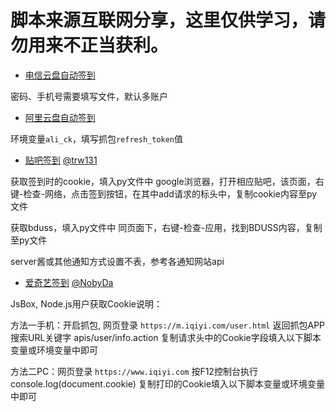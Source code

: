 # 脚本来源互联网分享，这里仅供学习，请勿用来不正当获利。

* [电信云盘自动签到](https://raw.githubusercontent.com/SStarbuckS/auto_scripts/main/189Cloud-Checkin.py)

密码、手机号需要填写文件，默认多账户

* [阿里云盘自动签到](https://raw.githubusercontent.com/SStarbuckS/auto_scripts/main/aliDriveCheckIn.py)

环境变量`ali_ck`，填写抓包`refresh_token`值

* [贴吧签到](https://raw.githubusercontent.com/SStarbuckS/auto_scripts/main/tieba.py) [@trw131](https://github.com/trw131/TiebaCheckIn)

获取签到时的cookie，填入py文件中 google浏览器，打开相应贴吧，该页面，右键-检查-网络，点击签到按钮，在其中add请求的标头中，复制cookie内容至py文件

获取bduss，填入py文件中 同页面下，右键-检查-应用，找到BDUSS内容，复制至py文件

server酱或其他通知方式设置不表，参考各通知网站api

* [爱奇艺签到](https://raw.githubusercontent.com/SStarbuckS/auto_scripts/main/iQIYI.js) [@NobyDa](https://github.com/NobyDa/Script)

JsBox, Node.js用户获取Cookie说明：

方法一手机：开启抓包, 网页登录 `https://m.iqiyi.com/user.html` 返回抓包APP搜索URL关键字 apis/user/info.action 复制请求头中的Cookie字段填入以下脚本变量或环境变量中即可

方法二PC：网页登录 `https://www.iqiyi.com` 按F12控制台执行 console.log(document.cookie) 复制打印的Cookie填入以下脚本变量或环境变量中即可
